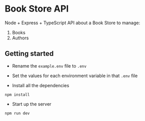 # Book Store API

Node + Express + TypeScript API about a Book Store to manage:

1. Books
2. Authors

## Getting started

- Rename the `example.env` file to `.env`
- Set the values for each environment variable in that `.env` file

- Install all the dependencies

```
npm install
```

- Start up the server

```
npm run dev
```